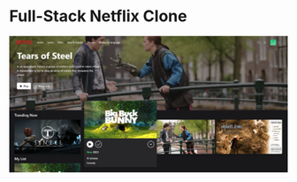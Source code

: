 # Full-Stack Netflix Clone

![image](https://raw.githubusercontent.com/Md-Asikuzzaman/netflix-clone/main/public/netflix-clone_cover.png)

